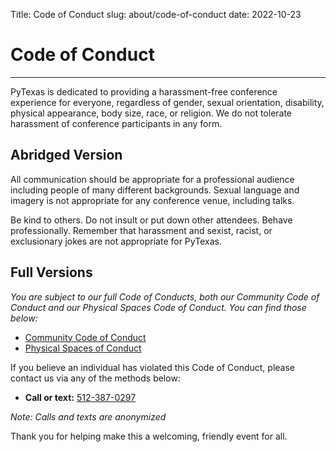 Title: Code of Conduct
slug: about/code-of-conduct
date: 2022-10-23

# Code of Conduct
---

PyTexas is dedicated to providing a harassment-free conference experience for
everyone, regardless of gender, sexual orientation, disability, physical
appearance, body size, race, or religion. We do not tolerate harassment of
conference participants in any form.

## Abridged Version
All communication should be appropriate for a professional audience including
people of many different backgrounds. Sexual language and imagery is not
appropriate for any conference venue, including talks.

Be kind to others. Do not insult or put down other attendees. Behave
professionally. Remember that harassment and sexist, racist, or exclusionary
jokes are not appropriate for PyTexas.

## Full Versions
*You are subject to our full Code of Conducts, both our Community Code of Conduct
and our Physical Spaces Code of Conduct. You can find those below:*

* [Community Code of Conduct](https://github.com/pytexas/code-of-conduct/blob/main/CODE_OF_CONDUCT.md)
* [Physical Spaces of Conduct](https://github.com/pytexas/code-of-conduct/blob/main/physical-spaces-code-of-conduct.md)

If you believe an individual has violated this Code of Conduct, please contact
us via any of the methods below:

* **Call or text:** [512-387-0297](tel:512-387-0297)

_Note: Calls and texts are anonymized_

Thank you for helping make this a welcoming, friendly event for all.
